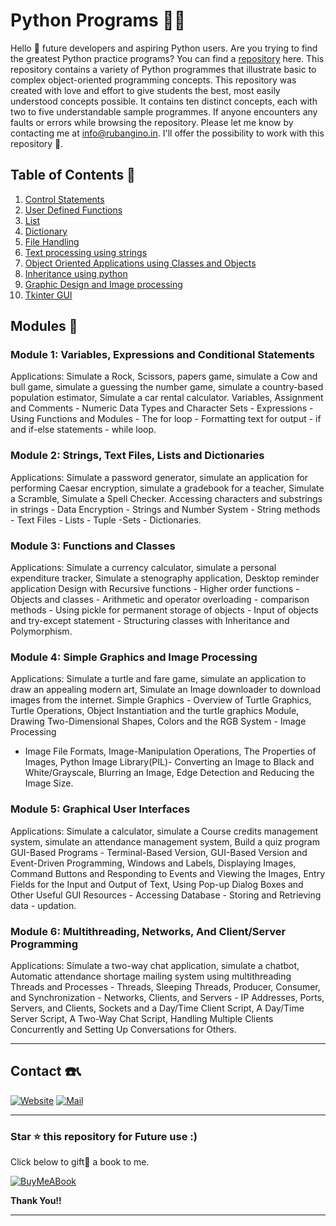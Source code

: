 # Python Programs 🧑‍💻

Hello 👋 future developers and aspiring Python users. Are you trying to find the greatest Python practice programs? You can find a [repository](https://github.com/Ruban2205/Python-Programs) here. This repository contains a variety of Python programmes that illustrate basic to complex object-oriented programming concepts. This repository was created with love and effort to give students the best, most easily understood concepts possible. It contains ten distinct concepts, each with two to five understandable sample programmes. If anyone encounters any faults or errors while browsing the repository. Please let me know by contacting me at info@rubangino.in. I'll offer the possibility to work with this repository 🤝.


## Table of Contents 📄

1) [Control Statements](/01_Control_Statements)
2) [User Defined Functions](/02_User_Defined_Functions)
3) [List](/03_List)
4) [Dictionary](/04_Dictionary)
5) [File Handling](/05_File_Handling)
6) [Text processing using strings](/06_Text_Processing_Using_strings)
7) [Object Oriented Applications using Classes and Objects](/07_Object_Oriented_Applications_using_classes_and_Objects)
8) [Inheritance using python](/08_Inheritance)
9) [Graphic Design and Image processing](/09_Graphic_Design_and_Image_Processing)
10) [Tkinter GUI](/10_Tkinter_GUI)


## Modules 📂

### Module 1: Variables, Expressions and Conditional Statements
Applications: Simulate a Rock, Scissors, papers game, simulate a Cow and bull game, simulate a
guessing the number game, simulate a country-based population estimator, Simulate a car rental
calculator. Variables, Assignment and Comments - Numeric Data Types and Character Sets - Expressions - Using
Functions and Modules - The for loop - Formatting text for output - if and if-else statements - while
loop.

### Module 2: Strings, Text Files, Lists and Dictionaries
Applications: Simulate a password generator, simulate an application for performing Caesar encryption,
simulate a gradebook for a teacher, Simulate a Scramble, Simulate a Spell Checker.
Accessing characters and substrings in strings - Data Encryption - Strings and Number System - String
methods - Text Files - Lists - Tuple -Sets - Dictionaries.

### Module 3: Functions and Classes
Applications: Simulate a currency calculator, simulate a personal expenditure tracker, Simulate a
stenography application, Desktop reminder application
Design with Recursive functions - Higher order functions - Objects and classes - Arithmetic and
operator overloading - comparison methods - Using pickle for permanent storage of objects - Input of
objects and try-except statement - Structuring classes with Inheritance and Polymorphism.

### Module 4: Simple Graphics and Image Processing
Applications: Simulate a turtle and fare game, simulate an application to draw an appealing modern art,
Simulate an Image downloader to download images from the internet.
Simple Graphics - Overview of Turtle Graphics, Turtle Operations, Object Instantiation and the turtle
graphics Module, Drawing Two-Dimensional Shapes, Colors and the RGB System - Image Processing
- Image File Formats, Image-Manipulation Operations, The Properties of Images, Python Image
Library(PIL)- Converting an Image to Black and White/Grayscale, Blurring an Image, Edge Detection
and Reducing the Image Size.

### Module 5: Graphical User Interfaces
Applications: Simulate a calculator, simulate a Course credits management system, simulate an
attendance management system, Build a quiz program
GUI-Based Programs - Terminal-Based Version, GUI-Based Version and Event-Driven Programming,
Windows and Labels, Displaying Images, Command Buttons and Responding to Events and Viewing
the Images, Entry Fields for the Input and Output of Text, Using Pop-up Dialog Boxes and Other Useful
GUI Resources - Accessing Database - Storing and Retrieving data - updation.

### Module 6: Multithreading, Networks, And Client/Server Programming
Applications: Simulate a two-way chat application, simulate a chatbot, Automatic attendance shortage
mailing system using multithreading Threads and Processes - Threads, Sleeping Threads, Producer, Consumer, and Synchronization -
Networks, Clients, and Servers - IP Addresses, Ports, Servers, and Clients, Sockets and a Day/Time
Client Script, A Day/Time Server Script, A Two-Way Chat Script, Handling Multiple Clients
Concurrently and Setting Up Conversations for Others.

<hr/>

## Contact ☎️📞

[![Website](https://img.shields.io/badge/website-000000?style=for-the-badge&logo=About.me&logoColor=white)](https://rubangino.in/)
[![Mail](https://img.shields.io/badge/Email-D14836?style=for-the-badge&logo=gmail&logoColor=white)](mailto:info@rubangino.in)

<hr/>

### Star ⭐ this repository for Future use :)

Click below to gift🎁 a book to me.

[![BuyMeABook](https://img.shields.io/badge/Buy%20Me%20a%20Book-ffdd00?style=for-the-badge&logo=buy-me-a-book&logoColor=black)
](https://bit.ly/3M5jxLd)

**Thank You!!**

<hr/>
